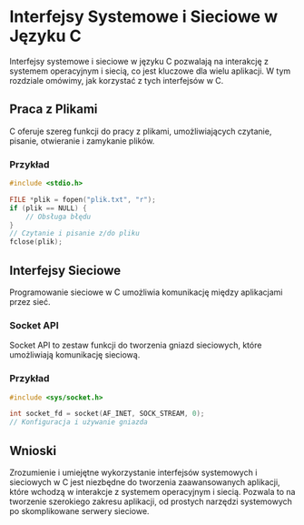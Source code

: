 
# Interfejsy Systemowe i Sieciowe w Języku C

Interfejsy systemowe i sieciowe w języku C pozwalają na interakcję z systemem operacyjnym i siecią, co jest kluczowe dla wielu aplikacji. W tym rozdziale omówimy, jak korzystać z tych interfejsów w C.

## Praca z Plikami
C oferuje szereg funkcji do pracy z plikami, umożliwiających czytanie, pisanie, otwieranie i zamykanie plików.

### Przykład
```c
#include <stdio.h>

FILE *plik = fopen("plik.txt", "r");
if (plik == NULL) {
    // Obsługa błędu
}
// Czytanie i pisanie z/do pliku
fclose(plik);
```

## Interfejsy Sieciowe
Programowanie sieciowe w C umożliwia komunikację między aplikacjami przez sieć.

### Socket API
Socket API to zestaw funkcji do tworzenia gniazd sieciowych, które umożliwiają komunikację sieciową.

### Przykład
```c
#include <sys/socket.h>

int socket_fd = socket(AF_INET, SOCK_STREAM, 0);
// Konfiguracja i używanie gniazda
```

## Wnioski
Zrozumienie i umiejętne wykorzystanie interfejsów systemowych i sieciowych w C jest niezbędne do tworzenia zaawansowanych aplikacji, które wchodzą w interakcje z systemem operacyjnym i siecią. Pozwala to na tworzenie szerokiego zakresu aplikacji, od prostych narzędzi systemowych po skomplikowane serwery sieciowe.
